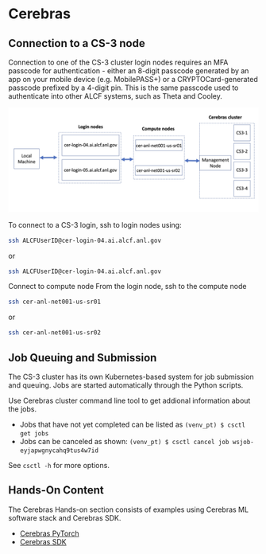 # Cerebras 

## Connection to a CS-3 node

Connection to one of the CS-3 cluster login nodes requires an MFA passcode for authentication - either an 8-digit passcode generated by an app on your mobile device (e.g. MobilePASS+) or a CRYPTOCard-generated passcode prefixed by a 4-digit pin. This is the same passcode used to authenticate into other ALCF systems, such as Theta and Cooley.

![CS-3 connection diagram](./CS3-anl-cluster.png)

To connect to a CS-3 login, ssh to login nodes using:
```bash
ssh ALCFUserID@cer-login-04.ai.alcf.anl.gov
```
or
```bash
ssh ALCFUserID@cer-login-04.ai.alcf.anl.gov
```

Connect to compute node
From the login node, ssh to the compute node 
```bash
ssh cer-anl-net001-us-sr01
```
or 
```bash
ssh cer-anl-net001-us-sr02
```
## Job Queuing and Submission

The CS-3 cluster has its own Kubernetes-based system for job submission and queuing. Jobs are started automatically through the Python scripts. 

Use Cerebras cluster command line tool to get addional information about the jobs.

* Jobs that have not yet completed can be listed as
    `(venv_pt) $ csctl get jobs`
* Jobs can be canceled as shown:
    `(venv_pt) $ csctl cancel job wsjob-eyjapwgnycahq9tus4w7id`

See `csctl -h` for more options.

## Hands-On Content  

The Cerebras Hands-on section consists of examples using Cerebras ML software stack and Cerebras SDK. 

* [Cerebras PyTorch](./PyTorch/)
* [Cerebras SDK](./SDK/)

